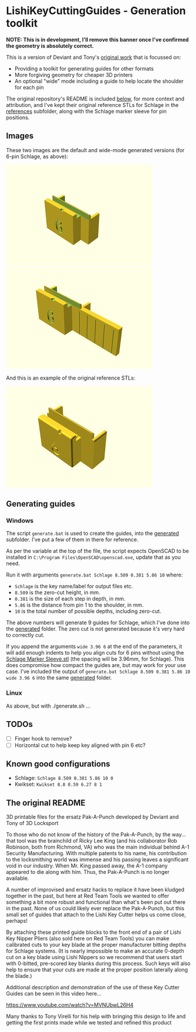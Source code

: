# LishiKeyCuttingGuides - Generation toolkit

**NOTE: This is in development, I'll remove this banner once I've confirmed the geometry is absolutely correct.**

This is a version of Deviant and Tony's [original
work](https://github.com/deviantollam/LishiKeyCuttingGuides) that is focussed
on:

 - Providing a toolkit for generating guides for other formats
 - More forgiving geometry for cheaper 3D printers
 - An optional "wide" mode including a guide to help locate the shoulder for each pin

The original repository's README is included [below](#the-original-readme),
for more context and attribution, and I've kept their original reference STLs
for Schlage in the [references](references/) subfolder, along with the Schlage
marker sleeve for pin positions.

## Images

These two images are the default and wide-mode generated versions (for 6-pin
Schlage, as above):

![](img/generated.png) ![](img/generated-wide.png)

And this is an example of the original reference STLs:

![](img/reference.png)

## Generating guides

### Windows

The script `generate.bat` is used to create the guides, into the
[generated](generated/) subfolder. I've put a few of them in there for
reference.

As per the variable at the top of the file, the script expects OpenSCAD to be
installed in `C:\Program Files\OpenSCAD\openscad.exe`, update that as you
need.

Run it with arguments `generate.bat Schlage 8.509 0.381 5.86 10` where:

 - `Schlage` is the key name/label for output files etc.
 - `8.509` is the zero-cut height, in mm.
 - `0.381` is the size of each step in depth, in mm.
 - `5.86` is the distance from pin 1 to the shoulder, in mm.
 - `10` is the total number of possible depths, including zero-cut.

The above numbers will generate 9 guides for Schlage, which I've done into the
[generated](generated/) folder. The zero cut is not generated because it's
very hard to correctly cut.

If you append the arguments `wide 3.96 6` at the end of the parameters, it
will add enough indents to help you align cuts for 6 pins without using the
[Schlage Marker Sleeve.stl](references/Schlage%20Key%20Marker%20Sleeve.stl)
(the spacing will be 3.96mm, for Schlage). This does compromise how compact
the guides are, but may work for your use case. I've included the output of
`generate.bat Schlage 8.509 0.381 5.86 10 wide 3.96 6` into the same
[generated](generated/) folder.

### Linux

As above, but with ./generate.sh ...

## TODOs

 - [ ] Finger hook to remove?
 - [ ] Horizontal cut to help keep key aligned with pin 6 etc?

## Known good configurations

 - Schlage: `Schlage 8.509 0.381 5.86 10 0`
 - Kwikset: `Kwikset 8.8 0.59 6.27 8 1`

## The original README

3D printable files for the ersatz Pak-A-Punch developed by Deviant and Tony of 3D Locksport

To those who do not know of the history of the Pak-A-Punch, by the way... that tool was the brainchild of Ricky Lee King (and his collaborator Rob Robinson, both from Richmond, VA) who was the main individual behind A-1 Security Manufacturing.  With multiple patents to his name, his contribution to the locksmithing world was immense and his passing leaves a significant void in our industry.  When Mr. King passed away, the A-1 company appeared to die along with him.  Thus, the Pak-A-Punch is no longer available.

A number of improvised and ersatz hacks to replace it have been kludged together in the past, but here at Red Team Tools we wanted to offer something a bit more robust and functional than what's been put out there in the past.  None of us could likely ever replace the Pak-A-Punch, but this small set of guides that attach to the Lishi Key Cutter helps us come close, perhaps!

By attaching these printed guide blocks to the front end of a pair of Lishi Key Nipper Pliers (also sold here on Red Team Tools) you can make calibrated cuts to your key blade at the proper manufacturer bitting depths for Schlage systems.  (It is nearly impossible to make an accurate 0-depth cut on a key blade using Lishi Nippers so we recommend that users start with 0-bitted, pre-scored key blanks during this process.  Such keys will also help to ensure that your cuts are made at the proper position laterally along the blade.)

Additional description and demonstration of the use of these Key Cutter Guides can be seen in this video here...

 https://www.youtube.com/watch?v=MVNUbwL26H4

Many thanks to Tony Virelli for his help with bringing this design to life and getting the first prints made while we tested and refined this product
